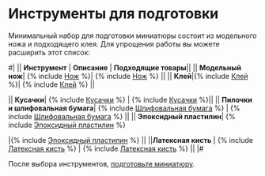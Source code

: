 # Инструменты для подготовки

Минимальный набор для подготовки миниатюры состоит из модельного ножа и подходящего клея. Для упрощения работы вы можете расширить этот список:

#|
|| **Инструмент** | **Описание** | **Подходящие товары**||
|| **Модельный нож**| {% include [Нож](../_includes/inventory/knife.md) %}|
 {% include [Нож](../_includes/inventory/knife-items.md) %} ||
|| **Клей**|{% include [Клей](../_includes/inventory/glue.md) %}|
{% include [Клей](../_includes/inventory/glue-items.md) %} ||

|| **Кусачки**| {% include [Кусачки](../_includes/inventory/cutters.md) %} |
{% include [Кусачки](../_includes/inventory/cutters-items.md) %}||
|| **Пилочки и шлифовальная бумага**| 
{% include [Шлифовальная бумага](../_includes/inventory/sandpaper.md) %}
 | {% include [Шлифовальная бумага](../_includes/inventory/sandpaper-items.md) %}
  ||
|| **Эпоксидный пластилин**| {% include [Эпоксидный пластилин](../_includes/inventory/greenstuff.md) %}

|{% include [Эпоксидный пластилин](../_includes/inventory/greenstuff-items.md) %} ||
||**Латексная кисть** | {% include [Латексная кисть](../_includes/inventory/latex-brush.md) %} |
{% include [Латексная кисть](../_includes/inventory/latex-brush-items.md) %} ||
|#

После выбора инструментов, [подготовьте миниатюру](plastic-model.md).